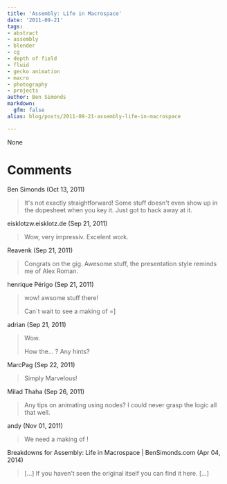 ```yaml
---
title: 'Assembly: Life in Macrospace'
date: '2011-09-21'
tags:
- abstract
- assembly
- blender
- cg
- depth of field
- fluid
- gecko animation
- macro
- photography
- projects
author: Ben Simonds
markdown:
  gfm: false
alias: blog/posts/2011-09-21-assembly-life-in-macrospace

---
```


None




# Comments


Ben Simonds (Oct 13, 2011)
> It's not exactly straightforward! Some stuff doesn't even show up in the dopesheet when you key it. Just got to hack away at it.

eisklotzw.eisklotz.de (Sep 21, 2011)
> Wow, very impressiv. Excelent work.

Reavenk (Sep 21, 2011)
> Congrats on the gig. Awesome stuff, the presentation style reminds me of Alex Roman.

henrique Périgo (Sep 21, 2011)
> wow! awsome stuff there!
> 
> Can´t wait to see a making of =]

adrian (Sep 21, 2011)
> Wow.
> 
> How the... ?
> Any hints?

MarcPag (Sep 22, 2011)
> Simply Marvelous!

Milad Thaha (Sep 26, 2011)
> Any tips on animating using nodes? I could never grasp the logic all that well.

andy (Nov 01, 2011)
> We need a making of !

Breakdowns for Assembly: Life in Macrospace | BenSimonds.com (Apr 04, 2014)
> [&#8230;] If you haven&#8217;t seen the original itself you can find it here. [&#8230;]
